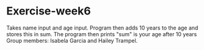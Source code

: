 # Exercise-week6
Takes name input and age input.
Program then adds 10 years to the age and stores this in sum.
The program then prints "sum" is your age after 10 years
Group members: Isabela Garcia and Hailey Trampel.
